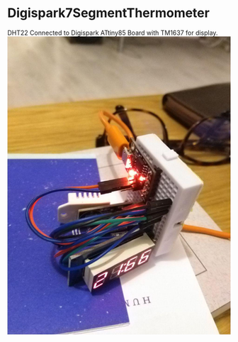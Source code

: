 # Digispark7SegmentThermometer
DHT22 Connected to Digispark ATtiny85 Board with TM1637 for display.
![](img/photo.jpg)
